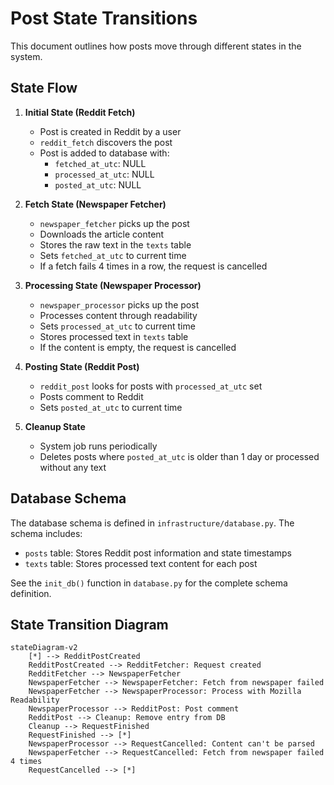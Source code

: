 # Post State Transitions

This document outlines how posts move through different states in the system.

## State Flow

1. **Initial State (Reddit Fetch)**
   - Post is created in Reddit by a user
   - `reddit_fetch` discovers the post
   - Post is added to database with:
     - `fetched_at_utc`: NULL
     - `processed_at_utc`: NULL
     - `posted_at_utc`: NULL

2. **Fetch State (Newspaper Fetcher)**
   - `newspaper_fetcher` picks up the post
   - Downloads the article content
   - Stores the raw text in the `texts` table
   - Sets `fetched_at_utc` to current time
   - If a fetch fails 4 times in a row, the request is cancelled

3. **Processing State (Newspaper Processor)**
   - `newspaper_processor` picks up the post
   - Processes content through readability
   - Sets `processed_at_utc` to current time
   - Stores processed text in `texts` table
   - If the content is empty, the request is cancelled

4. **Posting State (Reddit Post)**
   - `reddit_post` looks for posts with `processed_at_utc` set
   - Posts comment to Reddit
   - Sets `posted_at_utc` to current time

5. **Cleanup State**
   - System job runs periodically
   - Deletes posts where `posted_at_utc` is older than 1 day or processed without any text

## Database Schema

The database schema is defined in `infrastructure/database.py`. The schema includes:

- `posts` table: Stores Reddit post information and state timestamps
- `texts` table: Stores processed text content for each post

See the `init_db()` function in `database.py` for the complete schema definition.

## State Transition Diagram

```mermaid
stateDiagram-v2
    [*] --> RedditPostCreated
    RedditPostCreated --> RedditFetcher: Request created
    RedditFetcher --> NewspaperFetcher
    NewspaperFetcher --> NewspaperFetcher: Fetch from newspaper failed
    NewspaperFetcher --> NewspaperProcessor: Process with Mozilla Readability
    NewspaperProcessor --> RedditPost: Post comment
    RedditPost --> Cleanup: Remove entry from DB
    Cleanup --> RequestFinished
    RequestFinished --> [*]
    NewspaperProcessor --> RequestCancelled: Content can't be parsed
    NewspaperFetcher --> RequestCancelled: Fetch from newspaper failed 4 times
    RequestCancelled --> [*]
``` 